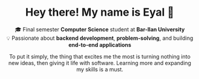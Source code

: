 <!--
**eyalbouganim/eyalbouganim** is a ✨ _special_ ✨ repository because its `README.md` (this file) appears on your GitHub profile.

Here are some ideas to get you started:

- 🔭 I’m currently working on ...
- 🌱 I’m currently learning ...
- 👯 I’m looking to collaborate on ...
- 🤔 I’m looking for help with ...
- 💬 Ask me about ...
- 📫 How to reach me: ...
- 😄 Pronouns: ...
- ⚡ Fun fact: ...
-->

<h1 align="center">Hey there! My name is Eyal 👋</h1>

<p align="center">
🎓 Final semester <b>Computer Science</b> student at <b>Bar-Ilan University</b><br>
💡 Passionate about <b>backend development</b>, <b>problem-solving</b>, and building <b>end-to-end applications</b><br>
</p>

<p align="center">To put it simply, the thing that excites me the most is turning nothing into new ideas, then giving it life with software. Learning more and expanding my skills is a must.</p>

